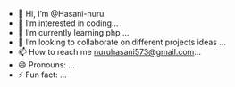 - 👋 Hi, I’m @Hasani-nuru
- 👀 I’m interested in coding...
- 🌱 I’m currently learning php ...
- 💞️ I’m looking to collaborate on different projects ideas ...
- 📫 How to reach me nuruhasani573@gmail.com...
- 😄 Pronouns: ...
- ⚡ Fun fact: ...

<!---
Hasani-nuru/Hasani-nuru is a ✨ special ✨ repository because its `README.md` (this file) appears on your GitHub profile.
You can click the Preview link to take a look at your changes.
--->

